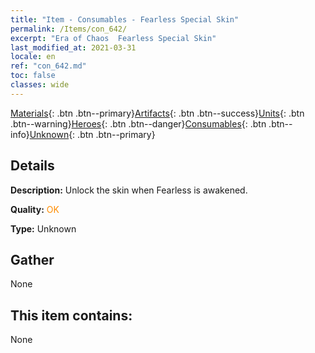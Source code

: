 ```yaml
---
title: "Item - Consumables - Fearless Special Skin"
permalink: /Items/con_642/
excerpt: "Era of Chaos  Fearless Special Skin"
last_modified_at: 2021-03-31
locale: en
ref: "con_642.md"
toc: false
classes: wide
---
```

 [Materials](/Items/){: .btn .btn--primary}[Artifacts](/Items/Artifacts/){: .btn .btn--success}[Units](/Items/Units/){: .btn .btn--warning}[Heroes](/Items/Heroes/){: .btn .btn--danger}[Consumables](/Items/Consumables/){: .btn .btn--info}[Unknown](/Items/Unknown/){: .btn .btn--primary}

## Details
 **Description:** Unlock the skin when Fearless is awakened.

 **Quality:** <span style="color: #FF8C00">OK</span>

 **Type:** Unknown

## Gather

  None

## This item contains:

  None

